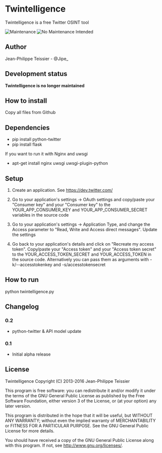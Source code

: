 # Twintelligence

Twintelligence is a free Twitter OSINT tool

![Maintenance](https://img.shields.io/badge/Maintained%3F-no-red.svg)
![No Maintenance Intended](http://unmaintained.tech/badge.svg)

## Author 

Jean-Philippe Teissier - @Jipe_ 

## Development status

**Twintelligence is no longer maintained**

## How to install

Copy all files from Github

## Dependencies

* pip install python-twitter
* pip install flask

If you want to run it with Nginx and uwsgi

* apt-get install nginx uwsgi uwsgi-plugin-python

## Setup

1. Create an application. See https://dev.twitter.com/ 

2. Go to your application's settings -> OAuth settings and copy/paste your "Consumer key" and your "Consumer key" to the YOUR_APP_CONSUMER_KEY and YOUR_APP_CONSUMER_SECRET variables in the source code

3. Go to your application's settings -> Application Type, and change the Access parameter to "Read, Write and Access direct messages". Update the settings

3. Go back to your application's details and click on "Recreate my access token". Copy/paste your "Access token" and your "Access token secret" to the YOUR_ACCESS_TOKEN_SECRET and YOUR_ACCESS_TOKEN in the source code. Alternatively you can pass them as arguments with -k/--accesstokenkey and -s/accesstokensecret

## How to run

python twintelligence.py

## Changelog

### 0.2
 * python-twitter & API model update

### 0.1
 * Initial alpha release

## License

Twintelligence
Copyright (C) 2013-2016 Jean-Philippe Teissier

This program is free software: you can redistribute it and/or modify
it under the terms of the GNU General Public License as published by
the Free Software Foundation, either version 3 of the License, or
(at your option) any later version.

This program is distributed in the hope that it will be useful,
but WITHOUT ANY WARRANTY; without even the implied warranty of
MERCHANTABILITY or FITNESS FOR A PARTICULAR PURPOSE.  See the
GNU General Public License for more details.

You should have received a copy of the GNU General Public License
along with this program.  If not, see <http://www.gnu.org/licenses/>.
